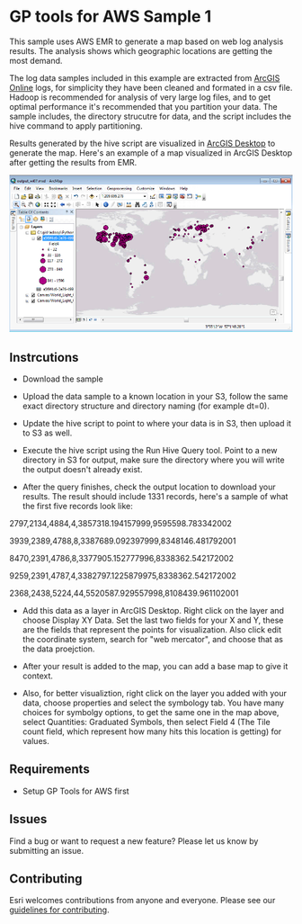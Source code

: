 

# GP tools for AWS Sample 1

This sample uses AWS EMR to generate a map based on web log analysis results. The analysis shows which geographic locations are getting the most demand.

The log data samples included in this example are extracted from [ArcGIS Online](http://www.arcgis.com/features/) logs, for simplicity they have been cleaned and formated in a csv file. Hadoop is recommended for analysis of very large log files, and to get optimal performance it's recommended that you partition your data. The sample includes, the directory strucutre for data, and the script includes the hive command to apply partitioning.  

Results generated by the hive script are visualized in [ArcGIS Desktop](http://www.esri.com/software/arcgis/arcgis-for-desktop) to generate the map. Here's an example of a map visualized in ArcGIS Desktop after getting the results from EMR.

<img src="sample1map.png" alt="map-img"  width="620"> 

## Instrcutions

* Download the sample 

* Upload the data sample to a known location in your S3, follow the same exact directory structure and directory naming (for example dt=0).

* Update the hive script to point to where your data is in S3, then upload it to S3 as well.

* Execute the hive script using the Run Hive Query tool. Point to a new directory in S3 for output, make sure the directory where you will write the output doesn't already exist. 

* After the query finishes, check the output location to download your results. The result should include 1331 records, here's a sample of what the first five records look like:
 
2797,2134,4884,4,3857318.194157999,9595598.783342002

3939,2389,4788,8,3387689.092397999,8348146.481792001

8470,2391,4786,8,3377905.152777996,8338362.542172002

9259,2391,4787,4,3382797.1225879975,8338362.542172002

2368,2438,5224,44,5520587.929557998,8108439.961102001	 

* Add this data as a layer in ArcGIS Desktop. Right click on the layer and choose Display XY Data. Set the last two fields for your X and Y, these are the fields that represent the points for visualization. Also click edit the coordinate system, search for "web mercator", and choose that as the data proejction. 

* After your result is added to the map, you can add a base map to give it context.

* Also, for better visualiztion, right click on the layer you added with your data, choose properties and select the symbology tab. You have many choices for symbolgy options, to get the same one in the map above, select Quantities: Graduated Symbols, then select Field 4 (The Tile count field, which represent how many hits this location is getting) for values.


## Requirements

* Setup GP Tools for AWS first

## Issues

Find a bug or want to request a new feature?  Please let us know by submitting an issue.

## Contributing

Esri welcomes contributions from anyone and everyone. Please see our [guidelines for contributing](https://github.com/esri/contributing).

